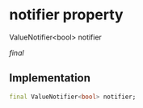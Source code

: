 


# notifier property







ValueNotifier&lt;bool> notifier
  
_<span class="feature">final</span>_






## Implementation

```dart
final ValueNotifier<bool> notifier;
```







